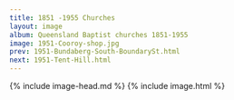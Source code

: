 ```yaml
---
title: 1851 -1955 Churches
layout: image
album: Queensland Baptist churches 1851-1955
image: 1951-Cooroy-shop.jpg
prev: 1951-Bundaberg-South-BoundarySt.html
next: 1951-Tent-Hill.html
---
```

 {% include image-head.md %}
{% include image.html %}